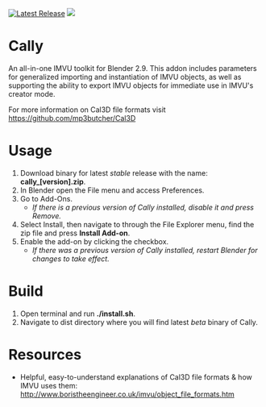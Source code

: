 <a href="https://github.com/hsoju/Cally/releases"><img src="https://img.shields.io/github/v/release/hsoju/Cally" alt="Latest Release"></a> <img src="https://img.shields.io/github/license/hsoju/Cally">

# Cally
An all-in-one IMVU toolkit for Blender 2.9. This addon includes parameters for generalized importing and instantiation of IMVU objects, as well as supporting the ability to export IMVU objects for immediate use in IMVU's creator mode.

For more information on Cal3D file formats visit https://github.com/mp3butcher/Cal3D

# Usage
1. Download binary for latest *stable* release with the name: **cally_[version].zip**.
2. In Blender open the File menu and access Preferences.
3. Go to Add-Ons.
   - *If there is a previous version of Cally installed, disable it and press Remove.*
4. Select Install, then navigate to through the File Explorer menu, find the zip file and press **Install Add-on**.
5. Enable the add-on by clicking the checkbox.
   - *If there was a previous version of Cally installed, restart Blender for changes to take effect.*

# Build
1. Open terminal and run **./install.sh**.
2. Navigate to dist directory where you will find latest *beta* binary of Cally.

# Resources
- Helpful, easy-to-understand explanations of Cal3D file formats & how IMVU uses them: http://www.boristheengineer.co.uk/imvu/object_file_formats.htm
